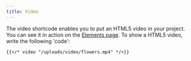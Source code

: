 ```yaml
---
title: Video
---
```


The video shortcode enables you to put an HTML5 video in your project. You can see it in action on the [Elements page](/elements/). To show a HTML5 video, write the following 'code':


```
{{</* video "/uploads/video/flowers.mp4" */>}} 
```

<!--{{< video "/uploads/video/flowers.mp4" >}} -->